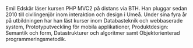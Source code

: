 Emil Edskär läser kursen PHP MVC2 på distans via BTH. Han pluggar sedan 2010 till civilingenjör inom interaktion och design i Umeå. Under sina fyra år på utbildningen har han läst kurser inom Databasteknik och webbaserade system, Prototyputveckling för mobila applikationer, Produktdesign: Semantik och form, Datastrukturer och algoritmer samt Objektorienterad programmeringsmetodik.